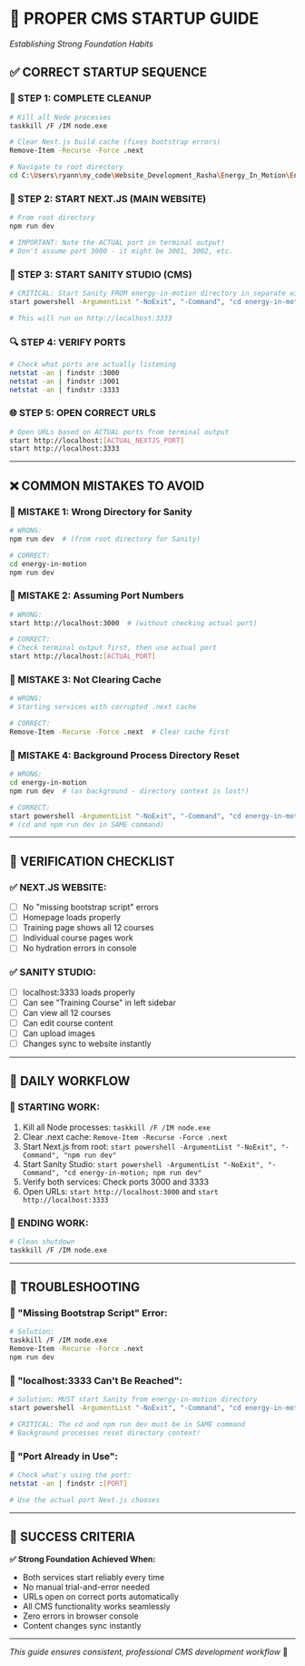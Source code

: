 # 🎯 **PROPER CMS STARTUP GUIDE**

_Establishing Strong Foundation Habits_

## ✅ **CORRECT STARTUP SEQUENCE**

### **🧹 STEP 1: COMPLETE CLEANUP**

```bash
# Kill all Node processes
taskkill /F /IM node.exe

# Clear Next.js build cache (fixes bootstrap errors)
Remove-Item -Recurse -Force .next

# Navigate to root directory
cd C:\Users\ryann\my_code\Website_Development_Rasha\Energy_In_Motion\Energy_In_Motion_Website\Energy_In_Motion_Website
```

### **🚀 STEP 2: START NEXT.JS (MAIN WEBSITE)**

```bash
# From root directory
npm run dev

# IMPORTANT: Note the ACTUAL port in terminal output!
# Don't assume port 3000 - it might be 3001, 3002, etc.
```

### **🎨 STEP 3: START SANITY STUDIO (CMS)**

```bash
# CRITICAL: Start Sanity FROM energy-in-motion directory in separate window
start powershell -ArgumentList "-NoExit", "-Command", "cd energy-in-motion; npm run dev"

# This will run on http://localhost:3333
```

### **🔍 STEP 4: VERIFY PORTS**

```bash
# Check what ports are actually listening
netstat -an | findstr :3000
netstat -an | findstr :3001
netstat -an | findstr :3333
```

### **🌐 STEP 5: OPEN CORRECT URLS**

```bash
# Open URLs based on ACTUAL ports from terminal output
start http://localhost:[ACTUAL_NEXTJS_PORT]
start http://localhost:3333
```

---

## ❌ **COMMON MISTAKES TO AVOID**

### **🚨 MISTAKE 1: Wrong Directory for Sanity**

```bash
# WRONG:
npm run dev  # (from root directory for Sanity)

# CORRECT:
cd energy-in-motion
npm run dev
```

### **🚨 MISTAKE 2: Assuming Port Numbers**

```bash
# WRONG:
start http://localhost:3000  # (without checking actual port)

# CORRECT:
# Check terminal output first, then use actual port
start http://localhost:[ACTUAL_PORT]
```

### **🚨 MISTAKE 3: Not Clearing Cache**

```bash
# WRONG:
# Starting services with corrupted .next cache

# CORRECT:
Remove-Item -Recurse -Force .next  # Clear cache first
```

### **🚨 MISTAKE 4: Background Process Directory Reset**

```bash
# WRONG:
cd energy-in-motion
npm run dev  # (as background - directory context is lost!)

# CORRECT:
start powershell -ArgumentList "-NoExit", "-Command", "cd energy-in-motion; npm run dev"
# (cd and npm run dev in SAME command)
```

---

## 🎯 **VERIFICATION CHECKLIST**

### **✅ NEXT.JS WEBSITE:**

- [ ] No "missing bootstrap script" errors
- [ ] Homepage loads properly
- [ ] Training page shows all 12 courses
- [ ] Individual course pages work
- [ ] No hydration errors in console

### **✅ SANITY STUDIO:**

- [ ] localhost:3333 loads properly
- [ ] Can see "Training Course" in left sidebar
- [ ] Can view all 12 courses
- [ ] Can edit course content
- [ ] Can upload images
- [ ] Changes sync to website instantly

---

## 🚀 **DAILY WORKFLOW**

### **🌅 STARTING WORK:**

1. Kill all Node processes: `taskkill /F /IM node.exe`
2. Clear .next cache: `Remove-Item -Recurse -Force .next`
3. Start Next.js from root: `start powershell -ArgumentList "-NoExit", "-Command", "npm run dev"`
4. Start Sanity Studio: `start powershell -ArgumentList "-NoExit", "-Command", "cd energy-in-motion; npm run dev"`
5. Verify both services: Check ports 3000 and 3333
6. Open URLs: `start http://localhost:3000` and `start http://localhost:3333`

### **🌙 ENDING WORK:**

```bash
# Clean shutdown
taskkill /F /IM node.exe
```

---

## 🔧 **TROUBLESHOOTING**

### **🚨 "Missing Bootstrap Script" Error:**

```bash
# Solution:
taskkill /F /IM node.exe
Remove-Item -Recurse -Force .next
npm run dev
```

### **🚨 "localhost:3333 Can't Be Reached":**

```bash
# Solution: MUST start Sanity from energy-in-motion directory
start powershell -ArgumentList "-NoExit", "-Command", "cd energy-in-motion; npm run dev"

# CRITICAL: The cd and npm run dev must be in SAME command
# Background processes reset directory context!
```

### **🚨 "Port Already in Use":**

```bash
# Check what's using the port:
netstat -an | findstr :[PORT]

# Use the actual port Next.js chooses
```

---

## 🎊 **SUCCESS CRITERIA**

**✅ Strong Foundation Achieved When:**

- Both services start reliably every time
- No manual trial-and-error needed
- URLs open on correct ports automatically
- All CMS functionality works seamlessly
- Zero errors in browser console
- Content changes sync instantly

---

_This guide ensures consistent, professional CMS development workflow_ 🚀
